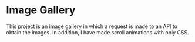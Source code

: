 # Image Gallery

This project is an image gallery in which a request is made to an API to obtain the images. In addition, I have made scroll animations with only CSS.
